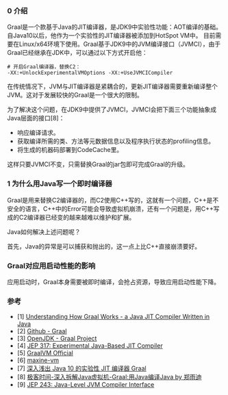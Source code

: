 ### 0 介绍

Graal是一个款基于Java的JIT编译器，是JDK9中实验性功能：AOT编译的基础。自Java10以后，他作为一个实验性的JIT编译器被添加到HotSpot VM中。
目前需要在Linux/x64环境下使用。Graal基于JDK9中的JVM编译接口（JVMCI），由于Graal已经继承在JDK中，可以通过以下方式开启他：

```text
# 开启Graal编译器，替换C2：
-XX:+UnlockExperimentalVMOptions -XX:+UseJVMCICompiler
```

在传统情况下，JVM与JIT编译器是紧耦合的，更新JIT编译器需要重新编译整个JVM。这对于发展较快的Graal是一个很大的限制。

为了解决这个问题，在JDK9中提供了JVMCI，JVMCI会把下面三个功能抽象成Java层面的接口[8]：
* 响应编译请求。
* 获取编译所需的类、方法等元数据信息以及程序执行状态的profiling信息。
* 将生成的机器码部署到CodeCache里。

这样只要JVMCI不变，只需替换Graal的jar包即可完成Graal的升级。

### 1 为什么用Java写一个即时编译器

Graal是用来替换C2编译器的，而C2使用C++写的，这就有一个问题，C++是不安全的语言，C++中的Error可能会导致虚拟机崩溃，还有一个问题是，用C++写成的C2编译器已经变的越来越难以维护和扩展。

Java如何解决上述问题呢？

首先，Java的异常是可以捕获和抛出的，这一点上比C++直接崩溃要好。



### Graal对应用启动性能的影响

应用启动时，Graal本身需要被即时编译，会抢占资源，导致应用启动性能下降。



### 参考

* [1] [Understanding How Graal Works - a Java JIT Compiler Written in Java](https://chrisseaton.com/truffleruby/jokerconf17/)
* [2] [Github - Graal](https://github.com/oracle/graal)
* [3] [OpenJDK - Graal Project](http://openjdk.java.net/projects/graal/)
* [4] [JEP 317: Experimental Java-Based JIT Compiler](https://openjdk.java.net/jeps/317)
* [5] [GraalVM Official](https://www.graalvm.org/)
* [6] [maxine-vm](https://community.oracle.com/community/groundbreakers/java/java_hotspot_virtual_machine/maxine-vm)
* [7] [深入浅出 Java 10 的实验性 JIT 编译器 Graal](https://www.infoq.cn/article/java-10-jit-compiler-graal)
* [8] [极客时间-深入拆解Java虚拟机-Graal:用Java编译Java by 郑雨迪](http://gk.link/a/105dI)
* [9] [JEP 243: Java-Level JVM Compiler Interface](http://openjdk.java.net/jeps/243)